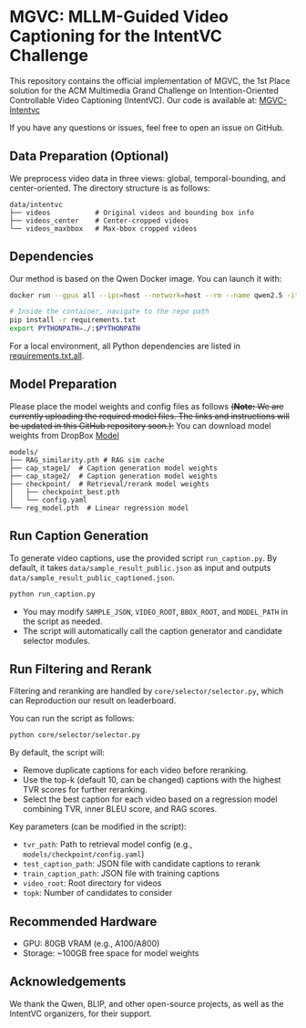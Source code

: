 
# MGVC: MLLM-Guided Video Captioning for the IntentVC Challenge

This repository contains the official implementation of MGVC, the 1st Place solution for the ACM Multimedia Grand Challenge on Intention-Oriented Controllable Video Captioning (IntentVC).
Our code is available at: [MGVC-Intentvc](https://github.com/smuelpeng/MGVC-Intentvc)

If you have any questions or issues, feel free to open an issue on GitHub.

## Data Preparation (Optional)
We preprocess video data in three views: global, temporal-bounding, and center-oriented. The directory structure is as follows:
```
data/intentvc
├── videos           # Original videos and bounding box info
├── videos_center    # Center-cropped videos
└── videos_maxbbox   # Max-bbox cropped videos
```

## Dependencies
Our method is based on the Qwen Docker image. You can launch it with:
```bash
docker run --gpus all --ipc=host --network=host --rm --name qwen2.5 -it qwenllm/qwenvl:2.5-cu121 bash

# Inside the container, navigate to the repo path
pip install -r requirements.txt
export PYTHONPATH=./:$PYTHONPATH
```
For a local environment, all Python dependencies are listed in [requirements.txt.all](requirements.txt.all).

## Model Preparation
Please place the model weights and config files as follows ~~(**Note:** We are currently uploading the required model files. The links and instructions will be updated in this GitHub repository soon.):~~
You can download model weights from DropBox [Model](https://www.dropbox.com/scl/fo/rpqjrrffy5obmpe3w2r92/AHcSFh7IcW8EFeRu-48iZcU?rlkey=u7mr5a2fnljueu4j4ciycua12&st=27nm20ro&dl=0)
```
models/
├── RAG_similarity.pth # RAG sim cache
├── cap_stage1/  # Caption generation model weights
├── cap_stage2/  # Caption generation model weights
├── checkpoint/  # Retrieval/rerank model weights
│   ├── checkpoint_best.pth
│   └── config.yaml
└── reg_model.pth  # Linear regression model
```



## Run Caption Generation
To generate video captions, use the provided script `run_caption.py`. By default, it takes `data/sample_result_public.json` as input and outputs `data/sample_result_public_captioned.json`.
```bash
python run_caption.py
```
- You may modify `SAMPLE_JSON`, `VIDEO_ROOT`, `BBOX_ROOT`, and `MODEL_PATH` in the script as needed.
- The script will automatically call the caption generator and candidate selector modules.

## Run Filtering and Rerank
Filtering and reranking are handled by `core/selector/selector.py`, which can Reproduction our result on leaderboard.


You can run the script as follows:
```bash
python core/selector/selector.py
```

By default, the script will:
- Remove duplicate captions for each video before reranking.
- Use the top-k (default 10, can be changed) captions with the highest TVR scores for further reranking.
- Select the best caption for each video based on a regression model combining TVR, inner BLEU score, and RAG scores.

Key parameters (can be modified in the script):
- `tvr_path`: Path to retrieval model config (e.g., `models/checkpoint/config.yaml`)
- `test_caption_path`: JSON file with candidate captions to rerank
- `train_caption_path`: JSON file with training captions
- `video_root`: Root directory for videos
- `topk`: Number of candidates to consider


## Recommended Hardware
- GPU: 80GB VRAM (e.g., A100/A800)
- Storage: ~100GB free space for model weights

## Acknowledgements
We thank the Qwen, BLIP, and other open-source projects, as well as the IntentVC organizers, for their support.
